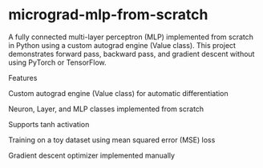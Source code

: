 # micrograd-mlp-from-scratch
A fully connected multi-layer perceptron (MLP) implemented from scratch in Python using a custom autograd engine (Value class). This project demonstrates forward pass, backward pass, and gradient descent without using PyTorch or TensorFlow.

Features

Custom autograd engine (Value class) for automatic differentiation

Neuron, Layer, and MLP classes implemented from scratch

Supports tanh activation

Training on a toy dataset using mean squared error (MSE) loss

Gradient descent optimizer implemented manually
